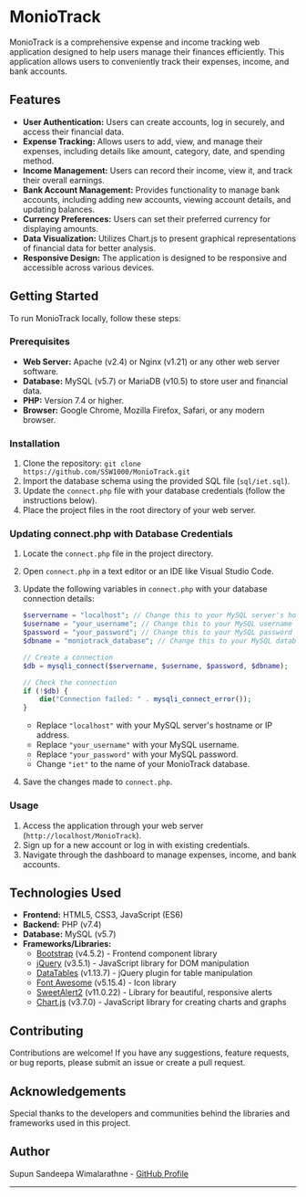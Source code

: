 # MonioTrack

MonioTrack is a comprehensive expense and income tracking web application designed to help users manage their finances efficiently. This application allows users to conveniently track their expenses, income, and bank accounts.

## Features

- **User Authentication:** Users can create accounts, log in securely, and access their financial data.
- **Expense Tracking:** Allows users to add, view, and manage their expenses, including details like amount, category, date, and spending method.
- **Income Management:** Users can record their income, view it, and track their overall earnings.
- **Bank Account Management:** Provides functionality to manage bank accounts, including adding new accounts, viewing account details, and updating balances.
- **Currency Preferences:** Users can set their preferred currency for displaying amounts.
- **Data Visualization:** Utilizes Chart.js to present graphical representations of financial data for better analysis.
- **Responsive Design:** The application is designed to be responsive and accessible across various devices.

## Getting Started

To run MonioTrack locally, follow these steps:

### Prerequisites

- **Web Server:** Apache (v2.4) or Nginx (v1.21) or any other web server software.
- **Database:** MySQL (v5.7) or MariaDB (v10.5) to store user and financial data.
- **PHP:** Version 7.4 or higher.
- **Browser:** Google Chrome, Mozilla Firefox, Safari, or any modern browser.

### Installation

1. Clone the repository: `git clone https://github.com/SSW1000/MonioTrack.git`
2. Import the database schema using the provided SQL file (`sql/iet.sql`).
3. Update the `connect.php` file with your database credentials (follow the instructions below).
4. Place the project files in the root directory of your web server.

### Updating connect.php with Database Credentials

1. Locate the `connect.php` file in the project directory.
2. Open `connect.php` in a text editor or an IDE like Visual Studio Code.
3. Update the following variables in `connect.php` with your database connection details:

   ```php
   $servername = "localhost"; // Change this to your MySQL server's hostname
   $username = "your_username"; // Change this to your MySQL username
   $password = "your_password"; // Change this to your MySQL password
   $dbname = "moniotrack_database"; // Change this to your MySQL database name

   // Create a connection
   $db = mysqli_connect($servername, $username, $password, $dbname);

   // Check the connection
   if (!$db) {
       die("Connection failed: " . mysqli_connect_error());
   }
   ```

   - Replace `"localhost"` with your MySQL server's hostname or IP address.
   - Replace `"your_username"` with your MySQL username.
   - Replace `"your_password"` with your MySQL password.
   - Change `"iet"` to the name of your MonioTrack database.

4. Save the changes made to `connect.php`.

### Usage

1. Access the application through your web server (`http://localhost/MonioTrack`).
2. Sign up for a new account or log in with existing credentials.
3. Navigate through the dashboard to manage expenses, income, and bank accounts.

## Technologies Used

- **Frontend:** HTML5, CSS3, JavaScript (ES6)
- **Backend:** PHP (v7.4)
- **Database:** MySQL (v5.7)
- **Frameworks/Libraries:**
  - [Bootstrap](https://getbootstrap.com/) (v4.5.2) - Frontend component library
  - [jQuery](https://jquery.com/) (v3.5.1) - JavaScript library for DOM manipulation
  - [DataTables](https://datatables.net/) (v1.13.7) - jQuery plugin for table manipulation
  - [Font Awesome](https://fontawesome.com/) (v5.15.4) - Icon library
  - [SweetAlert2](https://sweetalert2.github.io/) (v11.0.22) - Library for beautiful, responsive alerts
  - [Chart.js](https://www.chartjs.org/) (v3.7.0) - JavaScript library for creating charts and graphs

## Contributing

Contributions are welcome! If you have any suggestions, feature requests, or bug reports, please submit an issue or create a pull request.

## Acknowledgements

Special thanks to the developers and communities behind the libraries and frameworks used in this project.

## Author

Supun Sandeepa Wimalarathne - [GitHub Profile](https://github.com/SSW1000)

---

